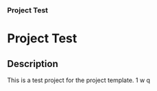 ### Project Test
# Project Test

## Description

This is a test project for the project template.
                                     1
                                     w
                                     q

